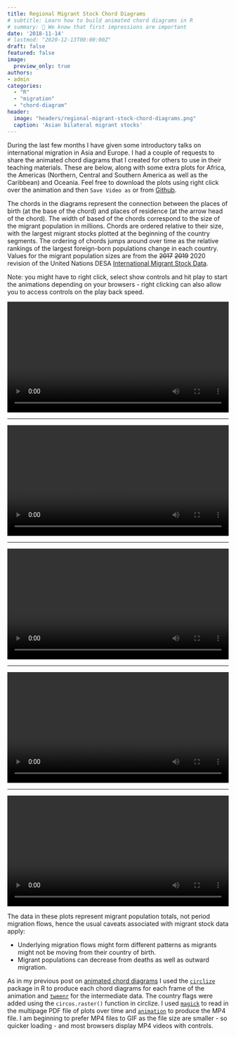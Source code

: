 ```yaml
---
title: Regional Migrant Stock Chord Diagrams
# subtitle: Learn how to build animated chord diagrams in R
# summary: 👋 We know that first impressions are important
date: '2018-11-14'
# lastmod: "2020-12-13T00:00:00Z"
draft: false
featured: false
image:
  preview_only: true
authors:
- admin
categories: 
  - "R"
  - "migration"
  - "chord-diagram"
header:
  image: "headers/regional-migrant-stock-chord-diagrams.png"
  caption: 'Asian bilateral migrant stocks'
---
```


During the last few months I have given some introductory talks on international migration in Asia and Europe. I had a couple of requests to share the animated chord diagrams that I created for others to use in their teaching materials.  These are below, along with some extra plots for Africa, the Americas (Northern, Central and Southern America as well as the Caribbean) and Oceania. Feel free to download the plots using right click over the animation and then `Save Video as` or from [Github](https://github.com/guyabel/personal-site/tree/master/static/img/cd-stock-region).

The chords in the diagrams represent the connection between the places of birth (at the base of the chord) and places of residence (at the arrow head of the chord). The width of based of the chords correspond to the size of the migrant population in millions. Chords are ordered relative to their size, with the largest migrant stocks plotted at the beginning of the country segments. The ordering of chords jumps around over time as the relative rankings of the largest foreign-born populations change in each country. Values for the migrant population sizes are from the ~~2017~~ ~~2019~~ 2020 revision of the United Nations DESA [International Migrant Stock Data](https://www.un.org/development/desa/pd/content/international-migrant-stock). 

Note: you might have to right click, select show controls and hit play to start the animations depending on your browsers - right clicking can also allow you to access controls on the play back speed.

<style>
video {
  /* override other styles to make responsive */
  width: 100%    !important;
  height: auto   !important;
  max-height: 720px
}
</style>

<video loop="loop" controls>
  <source src="ims-abel-asia.mp4" type="video/mp4" />
</video>

<hr>

<video loop="loop" controls>
  <source src="ims-abel-europe.mp4" type="video/mp4" />
</video>

<hr>

<video loop="loop"  controls>
  <source src="ims-abel-africa.mp4" type="video/mp4" />
</video>

<hr>

<video loop="loop" controls>
  <source src="ims-abel-america.mp4" type="video/mp4" />
</video>

<hr>

<video loop="loop" controls>
  <source src="ims-abel-oceania.mp4" type="video/mp4" />
</video>
  
The data in these plots represent migrant population totals, not period migration flows, hence the usual caveats associated with migrant stock data apply:

- Underlying migration flows might form different patterns as migrants might not be moving from their country of birth.
- Migrant populations can decrease from deaths as well as outward migration.

As in my previous post on [animated chord diagrams](http://guyabel.com/post/animated-directional-chord-diagrams/) I used the [`circlize`](https://cran.r-project.org/web/packages/circlize/index.html) package in R to produce each chord diagrams for each frame of the animation and [`tweenr`](https://cran.r-project.org/web/packages/tweenr/index.html) for the intermediate data. The country flags were added using the `circos.raster()` function in circlize. I used [`magick`](https://cran.r-project.org/web/packages/magick/index.html) to read in the multipage PDF file of plots over time and [`animation`](https://cran.r-project.org/web/packages/animation/index.html) to produce the MP4 file. I am beginning to prefer MP4 files to GIF as the file size are smaller - so quicker loading - and most browsers display MP4 videos with controls.
